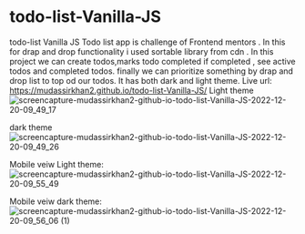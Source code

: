# todo-list-Vanilla-JS
todo-list Vanilla JS
Todo list app is challenge of Frontend mentors .
In this for drap and drop functionality i used sortable library from cdn .
 In this project we can create todos,marks todo completed if completed , see active todos and completed todos.
 finally we can prioritize something by drap and drop list to top od our todos.
 It has both dark and light theme.
 Live url: https://mudassirkhan2.github.io/todo-list-Vanilla-JS/
 Light theme
 ![screencapture-mudassirkhan2-github-io-todo-list-Vanilla-JS-2022-12-20-09_49_17](https://user-images.githubusercontent.com/106579572/208583416-db148f7c-6b46-4562-b804-bf97232c630f.png)


dark theme
![screencapture-mudassirkhan2-github-io-todo-list-Vanilla-JS-2022-12-20-09_49_26](https://user-images.githubusercontent.com/106579572/208583461-202f176b-a84d-45b9-9fb3-9350dbc4807e.png)


Mobile veiw Light theme:
![screencapture-mudassirkhan2-github-io-todo-list-Vanilla-JS-2022-12-20-09_55_49](https://user-images.githubusercontent.com/106579572/208583618-0d915ecf-5dbc-449e-ae22-93a8bdb62474.png)


Mobile veiw dark theme:
![screencapture-mudassirkhan2-github-io-todo-list-Vanilla-JS-2022-12-20-09_56_06 (1)](https://user-images.githubusercontent.com/106579572/208583670-1327936b-b686-4112-b415-d028b948e712.png)
